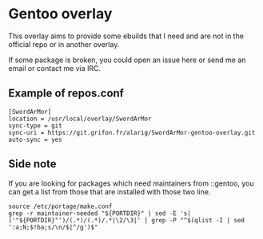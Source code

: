 # Gentoo overlay

This overlay aims to provide some ebuilds that I need and are not in the
official repo or in another overlay.

If some package is broken, you could open an issue here or send me an email or
contact me via IRC.

## Example of repos.conf

```
[SwordArMor]
location = /usr/local/overlay/SwordArMor
sync-type = git
sync-uri = https://git.grifon.fr/alarig/SwordArMor-gentoo-overlay.git
auto-sync = yes
```

## Side note

If you are looking for packages which need maintainers from ::gentoo, you can
get a list from those that are installed with those two line.

```
source /etc/portage/make.conf
grep -r maintainer-needed "${PORTDIR}" | sed -E 's|('"${PORTDIR}"')/(.*)/(.*)/.*|\2/\3|' | grep -P "^$(qlist -I | sed ':a;N;$!ba;s/\n/$|^/g')$"
```
